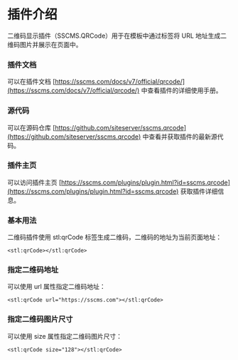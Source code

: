 # 插件介绍

二维码显示插件（SSCMS.QRCode）用于在模板中通过标签将 URL 地址生成二维码图片并展示在页面中。

### 插件文档

可以在插件文档 [https://sscms.com/docs/v7/official/qrcode/](https://sscms.com/docs/v7/official/qrcode/) 中查看插件的详细使用手册。

### 源代码

可以在源码仓库 [https://github.com/siteserver/sscms.qrcode](https://github.com/siteserver/sscms.qrcode) 中查看并获取插件的最新源代码。

### 插件主页

可以访问插件主页 [https://sscms.com/plugins/plugin.html?id=sscms.qrcode](https://sscms.com/plugins/plugin.html?id=sscms.qrcode) 获取插件详细信息。

### 基本用法

二维码插件使用 stl:qrCode 标签生成二维码，二维码的地址为当前页面地址：

```
<stl:qrCode></stl:qrCode>
```

### 指定二维码地址

可以使用 url 属性指定二维码地址：

```
<stl:qrCode url="https://sscms.com"></stl:qrCode>
```

### 指定二维码图片尺寸

可以使用 size 属性指定二维码图片尺寸：

```
<stl:qrCode size="128"></stl:qrCode>
```